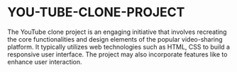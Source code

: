 # YOU-TUBE-CLONE-PROJECT
The YouTube clone project is an engaging initiative that involves recreating the core functionalities and design elements of the popular video-sharing platform. It typically utilizes web technologies such as HTML, CSS to build a responsive user interface. The project may also incorporate features like  to enhance user interaction.
